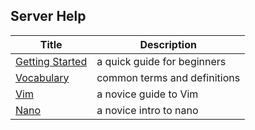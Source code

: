 ## Server Help

| Title                              | Description                 |
|------------------------------------|-----------------------------|
| [Getting Started][getting-started] | a quick guide for beginners |
| [Vocabulary][vocab]                | common terms and definitions|
| [Vim][vim]                         | a novice guide to Vim       |
| [Nano][nano]                       | a novice intro to nano      |

[getting-started]: /server/help/GettingStarted#getting-started-with-the-server
[vim]: /server/help/Text%20Editors/Vim#vim
[nano]: /server/help/Text%20Editors/nano#nano
[vocab]: /server/help/vocab

<!--
## other topic that should be online

| Title                              | Description                 |
|------------------------------------|-----------------------------|
| [topic][link] | desc |
| [topic][link] | desc |
| [topic][link] | desc |

[link]: 
[link]: 
[link]: 
-->



